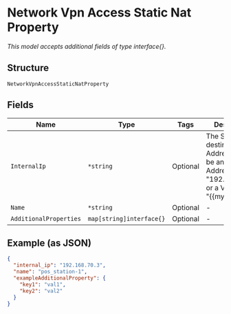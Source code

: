 
# Network Vpn Access Static Nat Property

*This model accepts additional fields of type interface{}.*

## Structure

`NetworkVpnAccessStaticNatProperty`

## Fields

| Name | Type | Tags | Description |
|  --- | --- | --- | --- |
| `InternalIp` | `*string` | Optional | The Static NAT destination IP Address. Must be an IP Address (i.e. "192.168.70.3") or a Variable (i.e. "{{myvar}}") |
| `Name` | `*string` | Optional | - |
| `AdditionalProperties` | `map[string]interface{}` | Optional | - |

## Example (as JSON)

```json
{
  "internal_ip": "192.168.70.3",
  "name": "pos_station-1",
  "exampleAdditionalProperty": {
    "key1": "val1",
    "key2": "val2"
  }
}
```

